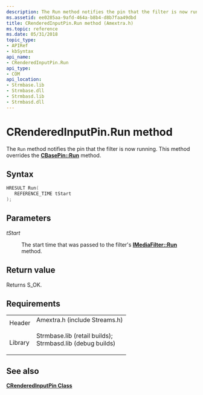 ```yaml
---
description: The Run method notifies the pin that the filter is now running. This method overrides the CBasePin::Run method.
ms.assetid: ee0285aa-9afd-464a-b8b4-d8b7faa49dbd
title: CRenderedInputPin.Run method (Amextra.h)
ms.topic: reference
ms.date: 05/31/2018
topic_type: 
- APIRef
- kbSyntax
api_name: 
- CRenderedInputPin.Run
api_type: 
- COM
api_location: 
- Strmbase.lib
- Strmbase.dll
- Strmbasd.lib
- Strmbasd.dll
---
```


# CRenderedInputPin.Run method

The `Run` method notifies the pin that the filter is now running. This method overrides the [**CBasePin::Run**](cbasepin-run.md) method.

## Syntax


```C++
HRESULT Run(
   REFERENCE_TIME tStart
);
```



## Parameters

<dl> <dt>

*tStart* 
</dt> <dd>

The start time that was passed to the filter's [**IMediaFilter::Run**](/windows/desktop/api/Strmif/nf-strmif-imediafilter-run) method.

</dd> </dl>

## Return value

Returns S\_OK.

## Requirements



|                    |                                                                                                                                                                                            |
|--------------------|--------------------------------------------------------------------------------------------------------------------------------------------------------------------------------------------|
| Header<br/>  | <dl> <dt>Amextra.h (include Streams.h)</dt> </dl>                                                                                   |
| Library<br/> | <dl> <dt>Strmbase.lib (retail builds); </dt> <dt>Strmbasd.lib (debug builds)</dt> </dl> |



## See also

<dl> <dt>

[**CRenderedInputPin Class**](crenderedinputpin.md)
</dt> </dl>

 

 




